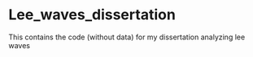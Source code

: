# Lee_waves_dissertation

This contains the code (without data) for my dissertation analyzing lee waves
